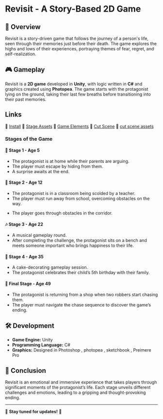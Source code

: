 # Revisit - A Story-Based 2D Game

## 📜 Overview

Revisit is a story-driven game that follows the journey of a person's life, seen through their memories just before their death. The game explores the highs and lows of their experiences, portraying themes of fear, regret, and self-realization.

## 🎮 Gameplay

Revisit is a **2D game** developed in **Unity**, with logic written in **C#** and graphics created using **Photopea**. The game starts with the protagonist lying on the ground, taking their last few breaths before transitioning into their past memories.

## Links  
🔗 [Install](https://drive.google.com/file/d/1aUIIgOrsw2phhyJCRGcav-XfLMURpC_X/view?usp=drive_link)
🔗 [Stage Assets](https://drive.google.com/drive/folders/1PO9lORSP36aW1BKV0nAxQXjzf27piss-?usp=sharing)
🔗 [Game Elements](https://drive.google.com/drive/folders/10Myv97h01sgbLcCuvExJVFbWS7musE-t?usp=drive_link)
🔗 [Cut Scene](https://drive.google.com/drive/folders/1wLOUZewcTYncLSkB4Nmap8lN8DXixO46?usp=sharing)
🔗 [cut scene assets](https://drive.google.com/drive/folders/1XxwytefwNwpSkVqIwaLEHyE-RbyaOctK?usp=sharing)


### **Stages of the Game**

#### 🏡 **Stage 1 - Age 5**

- The protagonist is at home while their parents are arguing.
- The player must escape by hiding from them.
- A surprise awaits at the end.

#### 🏫 **Stage 2 - Age 12**

- The protagonist is in a classroom being scolded by a teacher.
- The player must run away from school, overcoming obstacles on the way.

* The player goes through obstacles in the corridor.

#### 🎶 **Stage 3 - Age 22**

- A musical gameplay round.
- After completing the challenge, the protagonist sits on a bench and meets someone important who brings happiness to their life.

#### 🎂 **Stage 4 - Age 35**

- A cake-decorating gameplay session.
- The protagonist celebrates their child’s 5th birthday with their family.

#### 🏃 **Final Stage - Age 49**

- The protagonist is returning from a shop when two robbers start chasing them.
- The player must navigate the chase sequence to discover the game’s ending.

## 🛠️ Development

- **Game Engine:** Unity
- **Programming Language:** C#
- **Graphics:** Designed in Photoshop , photopea , sketchbook , Preimere Pro

## 📌 Conclusion

Revisit is an emotional and immersive experience that takes players through significant moments of the protagonist’s life. Each stage unveils different challenges and emotions, leading to a gripping and thought-provoking ending.

---

👾 **Stay tuned for updates!** 🚀

